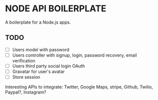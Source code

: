# NODE API BOILERPLATE

A boilerplate for a Node.js apps.

## TODO

- [ ] Users model with password
- [ ] Users controller with signup, login, password recovery, email verification
- [ ] Users third party social login OAuth
- [ ] Gravatar for user's avatar
- [ ] Store session

Interesting APIs to integrate: Twitter, Google Maps, stripe, Github, Twilio, Paypal?, Instagram?
